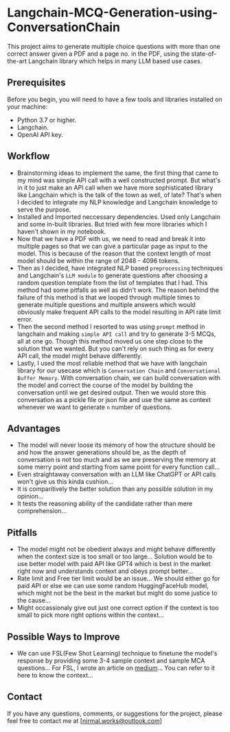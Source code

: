 # Langchain-MCQ-Generation-using-ConversationChain
This project aims to generate multiple choice questions with more than one correct answer given a PDF and a page no. in the PDF, using the state-of-the-art Langchain library which helps in many LLM based use cases.

## Prerequisites
Before you begin, you will need to have a few tools and libraries installed on your machine:
  - Python 3.7 or higher.
  - Langchain.
  - OpenAI API key.

## Workflow
- Brainstorming ideas to implement the same, the first thing that came to my mind was simple API call with a well constructed prompt. But what's in it to just make an API call when we have more sophisticated library like Langchain which is the talk of the town as well, of late? That's when I decided to integrate my NLP knowledge and Langchain knowledge to serve the purpose.
- Installed and Imported neccessary dependencies. Used only Langchain and some in-built libraries. But tried with few more libraries which I haven't shown in my notebook.
- Now that we have a PDF with us, we need to read and break it into multiple pages so that we can give a particular page as input to the model. This is because of the reason that the context length of most model should be within the range of 2048 - 4096 tokens.
- Then as I decided, have integrated NLP based `preprocessing` techniques and Langchain's `LLM module` to generate questions after choosing a random question template from the list of templates that I had. This method had some pitfalls as well as didn't work. The reason behind the failure of this method is that we looped through multiple times to generate multiple questions and multiple answers which would obviously make frequent API calls to the model resulting in API rate limit error.
- Then the second method I resorted to was using `prompt` method in langchain and making `simple API call` and try to generate 3-5 MCQs, all at one go. Though this method moved us one step close to the solution that we wanted. But you can't rely on such thing as for every API call, the model might behave differently.
- Lastly, I used the most reliable method that we have with langchain library for our usecase which is `Conversation Chain` and `Conversational Buffer Memory`. With conversation chain, we can build conversation with the model and correct the course of the model by building the conversation until we get desired output. Then we would store this conversation as a pickle file or json file and use the same as context whenever we want to generate `n` number of questions.

## Advantages
- The model will never loose its memory of how the structure should be and how the answer generations should be, as the depth of conversation is not too much and as we are preserving the memory at some merry point and starting from same point for every function call...
- Even straightaway conversation with an LLM like ChatGPT or API calls won't give us this kinda cushion...
- It is comparitively the better solution than any possible solution in my opinion...
- It tests the reasoning ability of the candidate rather than mere comprehension...

## Pitfalls
- The model might not be obedient always and might behave differently when the context size is too small or too large... Solution would be to use better model with paid API like GPT4 which is best in the market right now and understands context and obeys prompt better...
- Rate limit and Free tier limit would be an issue... We should either go for paid API or else we can use some random HuggingFaceHub model, which might not be the best in the market but might do some justice to the cause...
- Might occassionaly give out just one correct option if the context is too small to pick more right options within the context...

## Possible Ways to Improve
- We can use FSL(Few Shot Learning) technique to finetune the model's response by providing some 3-4 sample context and sample MCA questions... For FSL, I wrote an article on [medium](https://medium.com/@nirmal-ai/breaking-barriers-how-llms-excel-as-few-shot-learners-c6f906aabe20)... You can refer to it here to know the context...

## Contact
If you have any questions, comments, or suggestions for the project, please feel free to contact me at [nirmal.works@outlook.com]
